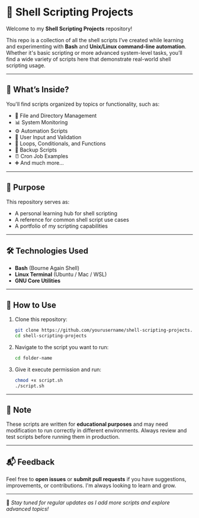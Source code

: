 # 🐚 Shell Scripting Projects

Welcome to my **Shell Scripting Projects** repository!

This repo is a collection of all the shell scripts I’ve created while learning and experimenting with **Bash** and **Unix/Linux command-line automation**. Whether it's basic scripting or more advanced system-level tasks, you’ll find a wide variety of scripts here that demonstrate real-world shell scripting usage.

---

## 📁 What’s Inside?

You'll find scripts organized by topics or functionality, such as:

- 📂 File and Directory Management  
- 📊 System Monitoring  
- ⚙️ Automation Scripts  
- 🧾 User Input and Validation  
- 🔁 Loops, Conditionals, and Functions  
- 💾 Backup Scripts  
- ⏰ Cron Job Examples  
- ➕ And much more...

---

## 🎯 Purpose

This repository serves as:

- A personal learning hub for shell scripting  
- A reference for common shell script use cases  
- A portfolio of my scripting capabilities

---

## 🛠️ Technologies Used

- **Bash** (Bourne Again Shell)  
- **Linux Terminal** (Ubuntu / Mac / WSL)  
- **GNU Core Utilities**

---

## 🚀 How to Use

1. Clone this repository:

   ```bash
   git clone https://github.com/yourusername/shell-scripting-projects.git
   cd shell-scripting-projects
   ```

2. Navigate to the script you want to run:

   ```bash
   cd folder-name
   ```

3. Give it execute permission and run:

   ```bash
   chmod +x script.sh
   ./script.sh
   ```

---

## 📌 Note

These scripts are written for **educational purposes** and may need modification to run correctly in different environments. Always review and test scripts before running them in production.

---

## 📬 Feedback

Feel free to **open issues** or **submit pull requests** if you have suggestions, improvements, or contributions. I'm always looking to learn and grow.

---

📌 *Stay tuned for regular updates as I add more scripts and explore advanced topics!*
